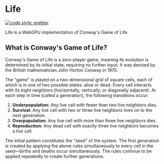 # Life

[![code style: prettier](https://img.shields.io/badge/code_style-prettier-ff69b4.svg)](https://github.com/prettier/prettier)

Life is a WebGPU implementation of Conway's Game of Life.

## What is Conway's Game of Life?

Conway's Game of Life is a zero-player game, meaning its evolution is determined by its initial state, requiring no further input. It was devised by the British mathematician John Horton Conway in 1970.

The "game" is played on a two-dimensional grid of square cells, each of which is in one of two possible states: alive or dead. Every cell interacts with its eight neighbors (horizontally, vertically, or diagonally adjacent). At each step in time (called a generation), the following transitions occur:

1. **Underpopulation:** Any live cell with fewer than two live neighbors dies.
2. **Survival:** Any live cell with two or three live neighbors lives on to the next generation.
3. **Overpopulation:** Any live cell with more than three live neighbors dies.
4. **Reproduction:** Any dead cell with exactly three live neighbors becomes a live cell.

The initial pattern constitutes the "seed" of the system. The first generation is created by applying the above rules simultaneously to every cell in the seed—births and deaths occur simultaneously. The rules continue to be applied repeatedly to create further generations.
